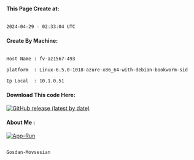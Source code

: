 
   
#### This Page Create at:

```bash

2024-04-29 - 02:33:04 UTC

```

#### Create By Machine:

```bash

Host Name : fv-az1567-493

platform  : Linux-6.5.0-1018-azure-x86_64-with-debian-bookworm-sid

Ip Local  : 10.1.0.51

```
#### Download This code Here:

[![GitHub release (latest by date)](https://img.shields.io/github/v/release/Gosdan-Movsesian/Gosdan?style=for-the-badge&label=Download)](https://github.com/Gosdan-Movsesian/Gosdan/releases) 

</p> 

#### About Me :

[![App-Run](https://github.com/Gosdan-Movsesian/Gosdan/actions/workflows/App-Run.yml/badge.svg)](https://github.com/Gosdan-Movsesian/Gosdan/actions/workflows/App-Run.yml)

```bash

Gosdan-Movsesian

```

